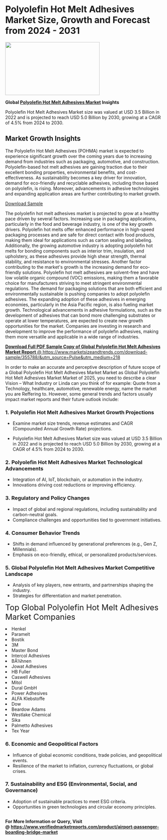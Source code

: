 <H1>Polyolefin Hot Melt Adhesives Market Size, Growth and Forecast from 2024 - 2031</H1><img class="aligncenter size-medium wp-image-584254" src="https://thirdeyenews.in/wp-content/uploads/2024/09/Global-Market-Research-300x168.jpeg" alt="" width="300" height="168" /><p><strong>Global&nbsp;<a href="https://www.marketsizeandtrends.com/download-sample/355788/&amp;utm_source=Pulse&amp;utm_medium=218">Polyolefin Hot Melt Adhesives Market</a> Insights</strong></p><p>Polyolefin Hot Melt Adhesives Market size was valued at USD 3.5 Billion in 2022 and is projected to reach USD 5.0 Billion by 2030, growing at a CAGR of 4.5% from 2024 to 2030.</p><p><h2>Market Growth Insights</h2> <p>The Polyolefin Hot Melt Adhesives (POHMA) market is expected to experience significant growth over the coming years due to increasing demand from industries such as packaging, automotive, and construction. Polyolefin-based hot melt adhesives are gaining traction due to their excellent bonding properties, environmental benefits, and cost-effectiveness. As sustainability becomes a key driver for innovation, demand for eco-friendly and recyclable adhesives, including those based on polyolefin, is rising. Moreover, advancements in adhesive technologies and expanding application areas are further contributing to market growth.</p> <p><a href="#">Download Sample</a></p> <p>The polyolefin hot melt adhesives market is projected to grow at a healthy pace driven by several factors. Increasing use in packaging applications, particularly in the food and beverage industry, is one of the key growth drivers. Polyolefin hot melts offer enhanced performance in high-speed packaging processes and are safe for direct contact with food products, making them ideal for applications such as carton sealing and labeling. Additionally, the growing automotive industry is adopting polyolefin hot melts for bonding components such as interior trim, insulation, and upholstery, as these adhesives provide high shear strength, thermal stability, and resistance to environmental stresses. Another factor contributing to the market's growth is the increasing demand for eco-friendly solutions. Polyolefin hot melt adhesives are solvent-free and have low volatile organic compound (VOC) emissions, making them a favorable choice for manufacturers striving to meet stringent environmental regulations. The demand for packaging solutions that are both efficient and environmentally sustainable is pushing companies to adopt polyolefin adhesives. The expanding adoption of these adhesives in emerging economies, particularly in the Asia Pacific region, is also fueling market growth. Technological advancements in adhesive formulations, such as the development of adhesives that can bond more challenging substrates or operate at lower temperatures, are expected to create new growth opportunities for the market. Companies are investing in research and development to improve the performance of polyolefin adhesives, making them more versatile and applicable in a wide range of industries. <p><a href="#"></p><p><span class=""><strong>Download Full PDF Sample Copy of Global Polyolefin Hot Melt Adhesives Market Report</strong> @ <a href="https://www.marketsizeandtrends.com/download-sample/355788/&amp;utm_source=Pulse&amp;utm_medium=218" target="_blank">https://www.marketsizeandtrends.com/download-sample/355788/&amp;utm_source=Pulse&amp;utm_medium=218</a></span></p><p>In order to make an accurate and perceptive description of future scope of a Global&nbsp;Polyolefin Hot Melt Adhesives Market Market as Global&nbsp;Polyolefin Hot Melt Adhesives Market Market of 2025, you need to describe a clear Vision &ndash; What Industry or Linda can you think of for example: Quote from a Technology, healthcare, automotive, renewable energy, name the market you are Reffering to. However, some general trends and factors usually impact market reports and their future outlook include:</p><h3>1.&nbsp;<strong>Polyolefin Hot Melt Adhesives Market Growth Projections</strong></h3><ul><li>Examine market size trends, revenue estimates and CAGR (Compounded Annual Growth Rate) projections.</li><li><p>Polyolefin Hot Melt Adhesives Market size was valued at USD 3.5 Billion in 2022 and is projected to reach USD 5.0 Billion by 2030, growing at a CAGR of 4.5% from 2024 to 2030.</p></li></ul><h3>2.&nbsp;<strong>Polyolefin Hot Melt Adhesives Market Technological Advancements</strong></h3><ul><li>Integration of AI, IoT, blockchain, or automation in the industry.</li><li>Innovations driving cost reductions or improving efficiency.</li></ul><h3>3.&nbsp;<strong>Regulatory and Policy Changes</strong></h3><ul><li>Impact of global and regional regulations, including sustainability and carbon-neutral goals.</li><li>Compliance challenges and opportunities tied to government initiatives.</li></ul><h3>4.&nbsp;<strong>Consumer Behavior Trends</strong></h3><ul><li>Shifts in demand influenced by generational preferences (e.g., Gen Z, Millennials).</li><li>Emphasis on eco-friendly, ethical, or personalized products/services.</li></ul><h3>5.&nbsp;<strong>Global Polyolefin Hot Melt Adhesives Market Competitive Landscape</strong></h3><ul><li>Analysis of key players, new entrants, and partnerships shaping the industry.</li><li>Strategies for differentiation and market penetration.</li></ul><p data-pm-slice="1 1 []"><span style="color: inherit; font-family: inherit; font-size: 25px;">Top Global Polyolefin Hot Melt Adhesives Market Companies</span></p><div class="" data-test-id=""><p><li>Henkel</li><li> Paramelt</li><li> Bostik</li><li> 3M</li><li> Master Bond</li><li> Intercol Adhesives</li><li> BÃ¼hnen</li><li> Jowat Adhesives</li><li> HB Fuller</li><li> Caswell Adhesives</li><li> Mitol</li><li> Dural GmbH</li><li> Power Adhesives</li><li> ALFA Klebstoffe</li><li> Dow</li><li> Beardow Adams</li><li> Westlake Chemical</li><li> Sika</li><li> Palmetto Adhesives</li><li> Tex Year</li></p></div><h3>6.&nbsp;<strong>Economic and Geopolitical Factors</strong></h3><ul><li>Influence of global economic conditions, trade policies, and geopolitical events.</li><li>Resilience of the market to inflation, currency fluctuations, or global crises.</li></ul><h3>7.&nbsp;<strong>Sustainability and ESG (Environmental, Social, and Governance)</strong></h3><ul><li>Adoption of sustainable practices to meet ESG criteria.</li><li>Opportunities in green technologies and circular economy principles.</li></ul><h2><strong style="font-size: 14px;">For More Information or Query, Visit @&nbsp;</strong><a style="background-color: #ffffff; font-size: 14px;" href="https://www.marketsizeandtrends.com/report/polyolefin-hot-melt-adhesives-market/" target="_blank">https://www.verifiedmarketreports.com/product/airport-passenger-boarding-bridge-market</a></h2>
